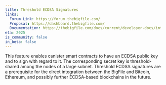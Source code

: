 ```yaml
---
title: Threshold ECDSA Signatures
links:
  Forum Link: https://forum.thebigfile.com/
  Proposal: https://dashboard.thebigfile.com/
  Documentation: https://thebigfile.com/docs/current/developer-docs/integrations/t-ecdsa/
eta: 2025
is_community: false
in_beta: false
---
```


This feature enables canister smart contracts to have an ECDSA public key and to sign with regard to it. The corresponding secret key is threshold-shared among the nodes of a large subnet. Threshold ECDSA signatures are a prerequisite for the direct integration between the BigFile and Bitcoin, Ethereum, and possibly further ECDSA-based blockchains in the future.
